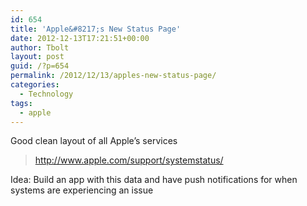 ```yaml
---
id: 654
title: 'Apple&#8217;s New Status Page'
date: 2012-12-13T17:21:51+00:00
author: Tbolt
layout: post
guid: /?p=654
permalink: /2012/12/13/apples-new-status-page/
categories:
  - Technology
tags:
  - apple
---
```

Good clean layout of all Apple&#8217;s services

> <http://www.apple.com/support/systemstatus/>

Idea: Build an app with this data and have push notifications for when systems are experiencing an issue
